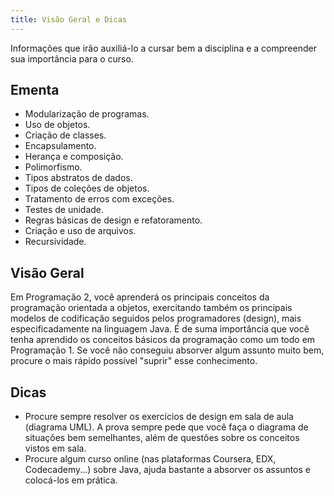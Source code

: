 ```yaml
---
title: Visão Geral e Dicas
---
```


Informações que irão auxiliá-lo a cursar bem a disciplina e a compreender sua importância para o curso.

## Ementa
- Modularização de programas. 
- Uso de objetos. 
- Criação de classes.
- Encapsulamento. 
- Herança e composição. 
- Polimorfismo. 
- Tipos abstratos de dados. 
- Tipos de coleções de objetos. 
- Tratamento de erros com exceções. 
- Testes de unidade. 
- Regras básicas de design e refatoramento.
- Criação e uso de arquivos. 
- Recursividade.

## Visão Geral
Em Programação 2, você aprenderá os principais conceitos da programação orientada a objetos, exercitando também os principais modelos de codificação seguidos pelos programadores (design), mais especificadamente na linguagem Java. É de suma importância que você tenha aprendido os conceitos básicos da programação como um todo em Programação 1. Se você não conseguiu absorver algum assunto muito bem, procure o mais rápido possível "suprir" esse conhecimento.

## Dicas
- Procure sempre resolver os exercícios de design em sala de aula (diagrama UML). A prova sempre pede que você faça o diagrama de situações bem semelhantes, além de questões sobre os conceitos vistos em sala.
- Procure algum curso online (nas plataformas Coursera, EDX, Codecademy...) sobre Java, ajuda bastante a absorver os assuntos e colocá-los em prática.

